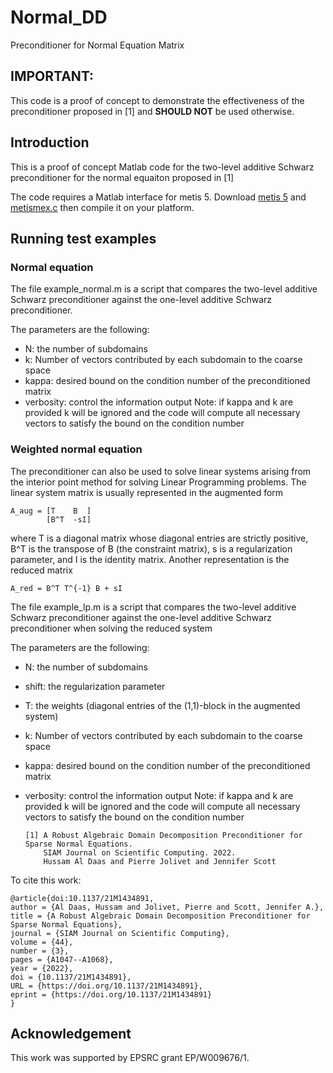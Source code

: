 # Normal_DD
Preconditioner for Normal Equation Matrix
## __IMPORTANT:__
This code is a proof of concept to demonstrate the effectiveness of the preconditioner proposed in [1] and __SHOULD NOT__ be used otherwise.

## Introduction
This is a proof of concept Matlab code for the two-level additive Schwarz preconditioner for the normal equaiton proposed in [1]

The code requires a Matlab interface for metis 5. Download [metis 5](http://glaros.dtc.umn.edu/gkhome/fetch/sw/metis/metis-5.1.0.tar.gz) and [metismex.c](https://github.com/dgleich/metismex) then compile it on your platform.

## Running test examples
### Normal equation
The file example_normal.m is a script that compares the two-level additive Schwarz preconditioner against the one-level additive Schwarz preconditioner.

The parameters are the following:
- N: the number of subdomains
- k: Number of vectors contributed by each subdomain to the coarse space
- kappa: desired bound on the condition number of the preconditioned matrix
- verbosity: control the information output
Note: if kappa and k are provided k will be ignored and the code will compute all necessary vectors to satisfy the bound on the condition number

### Weighted normal equation
The preconditioner can also be used to solve linear systems arising from the interior point method for solving Linear Programming problems.
The linear system matrix is usually represented in the augmented form

    A_aug = [T    B  ]
            [B^T  -sI]

where T is a diagonal matrix whose diagonal entries are strictly positive, B^T is the transpose of B (the constraint matrix), s is a regularization parameter, and I is the identity matrix.
Another representation is the reduced matrix

    A_red = B^T T^{-1} B + sI

The file example_lp.m is a script that compares the two-level additive Schwarz preconditioner against the one-level additive Schwarz preconditioner when solving the reduced system

The parameters are the following:
- N: the number of subdomains
- shift: the regularization parameter
- T: the weights (diagonal entries of the (1,1)-block in the augmented system)
- k: Number of vectors contributed by each subdomain to the coarse space
- kappa: desired bound on the condition number of the preconditioned matrix
- verbosity: control the information output
Note: if kappa and k are provided k will be ignored and the code will compute all necessary vectors to satisfy the bound on the condition number

      [1] A Robust Algebraic Domain Decomposition Preconditioner for Sparse Normal Equations. 
          SIAM Journal on Scientific Computing. 2022.
          Hussam Al Daas and Pierre Jolivet and Jennifer Scott
    
 To cite this work:
 
    @article{doi:10.1137/21M1434891,
    author = {Al Daas, Hussam and Jolivet, Pierre and Scott, Jennifer A.},
    title = {A Robust Algebraic Domain Decomposition Preconditioner for Sparse Normal Equations},
    journal = {SIAM Journal on Scientific Computing},
    volume = {44},
    number = {3},
    pages = {A1047--A1068},
    year = {2022},
    doi = {10.1137/21M1434891},
    URL = {https://doi.org/10.1137/21M1434891},
    eprint = {https://doi.org/10.1137/21M1434891}
    }

## Acknowledgement
This work was supported by EPSRC grant EP/W009676/1.
